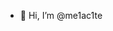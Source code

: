 - 👋 Hi, I’m @me1ac1te
<!---
me1ac1te/me1ac1te is a ✨ special ✨ repository because its `README.md` (this file) appears on your GitHub profile.
You can click the Preview link to take a look at your changes.
--->
